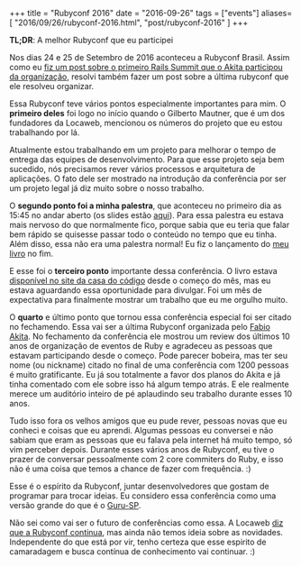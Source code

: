 +++
title = "Rubyconf 2016"
date = "2016-09-26"
tags = ["events"]
aliases=[
  "2016/09/26/rubyconf-2016.html",
  "post/rubyconf-2016"
]
+++

**TL;DR**: A melhor Rubyconf que eu participei

Nos dias 24 e 25 de Setembro de 2016 aconteceu a Rubyconf Brasil.
Assim como eu
[fiz um post sobre o primeiro Rails Summit que o Akita participou da organização](http://pothix.com/2008/10/21/rails-summit-latin-america.html),
resolvi também fazer um post sobre a última rubyconf que ele resolveu
organizar.

Essa Rubyconf teve vários pontos especialmente importantes para mim. O
**primeiro deles** foi logo no início quando o Gilberto Mautner, que é um
dos fundadores da Locaweb, mencionou os números do projeto que eu
estou trabalhando por lá.

Atualmente estou trabalhando em um projeto para melhorar o tempo de
entrega das equipes de desenvolvimento. Para que esse projeto seja bem
sucedido, nós precisamos rever vários processos e arquitetura de
aplicações. O fato dele ser mostrado na introdução da conferência por
ser um projeto legal já diz muito sobre o nosso trabalho.

O **segundo ponto foi a minha palestra**, que aconteceu no primeiro
dia as 15:45 no andar aberto (os slides estão
[aqui](http://cege.la/nzhl40)). Para essa palestra eu estava mais
nervoso do que normalmente fico, porque sabia que eu teria que falar
bem rápido se quisesse passar todo o conteúdo no tempo que eu
tinha. Além disso, essa não era uma palestra normal! Eu fiz o
lançamento do
[meu livro](https://desconstruindoaweb.com.br/?source=pothix.com) no
fim.

E esse foi o **terceiro ponto** importante dessa conferência. O livro
estava
[disponível no site da casa do código](https://www.casadocodigo.com.br/products/livro-desconstruindo-web)
desde o começo do mês, mas eu estava aguardando essa oportunidade para
divulgar. Foi um mês de expectativa para finalmente mostrar um
trabalho que eu me orgulho muito.

O **quarto** e último ponto que tornou essa conferência especial foi
ser citado no fechamendo. Essa vai ser a última Rubyconf organizada
pelo [Fabio Akita](https://twitter.com/akitaonrails). No fechamento da
conferência ele mostrou um review dos últimos 10 anos de organização
de eventos de Ruby e agradeceu as pessoas que estavam participando
desde o começo. Pode parecer bobeira, mas ter seu nome (ou nickname)
citado no final de uma conferência com 1200 pessoas é muito
gratificante. Eu já sou totalmente a favor dos planos do Akita e já
tinha comentado com ele sobre isso há algum tempo atrás. E ele
realmente merece um auditório inteiro de pé aplaudindo seu trabalho
durante esses 10 anos.

Tudo isso fora os velhos amigos que eu pude rever, pessoas novas que
eu conheci e coisas que eu aprendi. Algumas pessoas eu conversei e não
sabiam que eram as pessoas que eu falava pela internet há muito tempo,
só vim perceber depois. Durante esses vários anos de Rubyconf, eu tive
o prazer de conversar pessoalmente com 2 core commiters do Ruby, e
isso não é uma coisa que temos a chance de fazer com frequência. :)

Esse é o espírito da Rubyconf, juntar desenvolvedores que gostam de
programar para trocar ideias. Eu considero essa conferência como uma
versão grande do que é o [Guru-SP](https://gurusp.org).

Não sei como vai ser o futuro de conferências como essa. A Locaweb
[diz que a Rubyconf continua](https://twitter.com/locaweb/status/779819447087403008),
mas ainda não temos ideia sobre as novidades. Independente do que está
por vir, tenho certeza que esse espirito de camaradagem e busca
contínua de conhecimento vai continuar. :)
